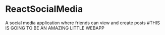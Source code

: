 # ReactSocialMedia
A social media application where friends can view and create posts
#THIS IS GOING TO BE AN AMAZING LITTLE WEBAPP
